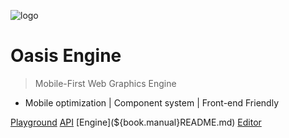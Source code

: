 ![logo](https://gw.alipayobjects.com/zos/bmw-prod/a3bd25c4-dc50-40f7-88ea-6004566481b0.svg)

# Oasis Engine

> Mobile-First Web Graphics Engine

- Mobile optimization | Component system | Front-end Friendly

[Playground](/0.2/playground/)
[API](${book.api}/globals.html)
[Engine](${book.manual}README.md)
[Editor](${book.editor}README.md)